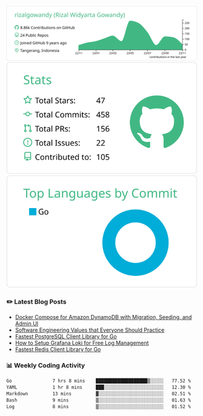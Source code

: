 ![profile-details](profile-summary-card-output/vue/0-profile-details.svg)
![stats](profile-summary-card-output/vue/3-stats.svg)
![most-commit-language](profile-summary-card-output/vue/2-most-commit-language.svg)

### :pencil2: Latest Blog Posts
<!-- BLOG-POST-LIST:START -->
- [Docker Compose for Amazon DynamoDB with Migration, Seeding, and Admin UI](https://medium.com/geekculture/docker-compose-for-amazon-dynamodb-with-migration-seeding-and-admin-ui-db11a348cc6a?source=rss-5763b0f1aba6------2)
- [Software Engineering Values that Everyone Should Practice](https://levelup.gitconnected.com/software-engineering-values-that-everyone-should-practice-c980d00cd103?source=rss-5763b0f1aba6------2)
- [Fastest PostgreSQL Client Library for Go](https://levelup.gitconnected.com/fastest-postgresql-client-library-for-go-579fa97909fb?source=rss-5763b0f1aba6------2)
- [How to Setup Grafana Loki for Free Log Management](https://levelup.gitconnected.com/how-to-setup-grafana-loki-for-free-log-management-ceb60558503c?source=rss-5763b0f1aba6------2)
- [Fastest Redis Client Library for Go](https://levelup.gitconnected.com/fastest-redis-client-library-for-go-7993f618f5ab?source=rss-5763b0f1aba6------2)
<!-- BLOG-POST-LIST:END -->

### 📊 Weekly Coding Activity
<!--START_SECTION:waka-->

```txt
Go               7 hrs 8 mins    ███████████████████▒░░░░░   77.52 %
YAML             1 hr 8 mins     ███░░░░░░░░░░░░░░░░░░░░░░   12.30 %
Markdown         13 mins         ▓░░░░░░░░░░░░░░░░░░░░░░░░   02.51 %
Bash             9 mins          ▒░░░░░░░░░░░░░░░░░░░░░░░░   01.63 %
Log              8 mins          ▒░░░░░░░░░░░░░░░░░░░░░░░░   01.52 %
```

<!--END_SECTION:waka-->
